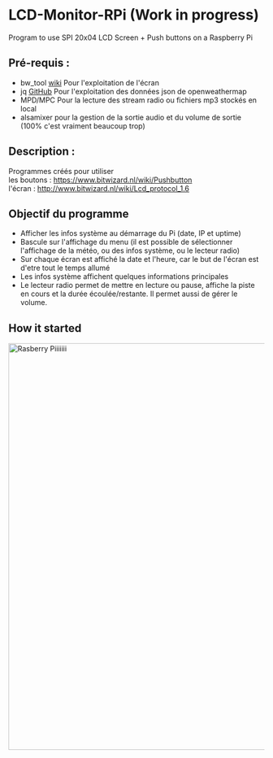 # LCD-Monitor-RPi (Work in progress)
Program to use SPI 20x04 LCD Screen + Push buttons on a Raspberry Pi

## Pré-requis :
- bw_tool [wiki](https://bitwizard.nl/wiki/Bw_tool) Pour l'exploitation de l'écran
- jq [GitHub](https://stedolan.github.io/jq/) Pour l'exploitation des données json de openweathermap
- MPD/MPC Pour la lecture des stream radio ou fichiers mp3 stockés en local
- alsamixer pour la gestion de la sortie audio et du volume de sortie (100% c'est vraiment beaucoup trop)

## Description :
Programmes créés pour utiliser  
les boutons : https://www.bitwizard.nl/wiki/Pushbutton  
l'écran : http://www.bitwizard.nl/wiki/Lcd_protocol_1.6

## Objectif du programme
- Afficher les infos système au démarrage du Pi (date, IP et uptime)
- Bascule sur l'affichage du menu (il est possible de sélectionner l'affichage de la météo, ou des infos système, ou le lecteur radio)
- Sur chaque écran est affiché la date et l'heure, car le but de l'écran est d'etre tout le temps allumé
- Les infos système affichent quelques informations principales
- Le lecteur radio permet de mettre en lecture ou pause, affiche la piste en cours et la durée écoulée/restante. Il permet aussi de gérer le volume.

## How it started
<a data-flickr-embed="true" href="https://www.flickr.com/photos/esquimo_2ooo/7657068098/in/dateposted-public/" title="Rasberry Piiiiiii"><img src="https://live.staticflickr.com/8430/7657068098_0b48696ce5_c.jpg" width="600" height="800" alt="Rasberry Piiiiiii"/></a><script async src="//embedr.flickr.com/assets/client-code.js" charset="utf-8"></script>
